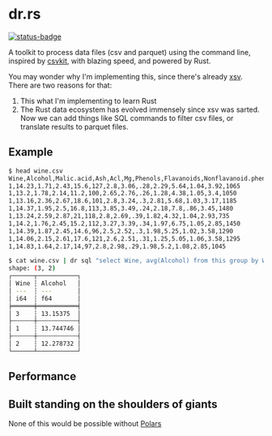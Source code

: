 # dr.rs

[![status-badge](https://ci.guillemborrell.es/api/badges/guillem/dr/status.svg)](https://ci.guillemborrell.es/guillem/dr)

A toolkit to process data files (csv and parquet) using the command line, inspired by [csvkit](https://github.com/wireservice/csvkit), with blazing speed, and powered by Rust.

You may wonder why I'm implementing this, since there's already [xsv](https://github.com/BurntSushi/xsv). There are two reasons for that:

1. This what I'm implementing to learn Rust
2. The Rust data ecosystem has evolved immensely since xsv was sarted. Now we can add things like SQL commands to filter csv files, or translate results to parquet files.

## Example

```bash
$ head wine.csv
Wine,Alcohol,Malic.acid,Ash,Acl,Mg,Phenols,Flavanoids,Nonflavanoid.phenols,Proanth,Color.int,Hue,OD,Proline
1,14.23,1.71,2.43,15.6,127,2.8,3.06,.28,2.29,5.64,1.04,3.92,1065
1,13.2,1.78,2.14,11.2,100,2.65,2.76,.26,1.28,4.38,1.05,3.4,1050
1,13.16,2.36,2.67,18.6,101,2.8,3.24,.3,2.81,5.68,1.03,3.17,1185
1,14.37,1.95,2.5,16.8,113,3.85,3.49,.24,2.18,7.8,.86,3.45,1480
1,13.24,2.59,2.87,21,118,2.8,2.69,.39,1.82,4.32,1.04,2.93,735
1,14.2,1.76,2.45,15.2,112,3.27,3.39,.34,1.97,6.75,1.05,2.85,1450
1,14.39,1.87,2.45,14.6,96,2.5,2.52,.3,1.98,5.25,1.02,3.58,1290
1,14.06,2.15,2.61,17.6,121,2.6,2.51,.31,1.25,5.05,1.06,3.58,1295
1,14.83,1.64,2.17,14,97,2.8,2.98,.29,1.98,5.2,1.08,2.85,1045

$ cat wine.csv | dr sql "select Wine, avg(Alcohol) from this group by Wine" | dr print
shape: (3, 2)
┌──────┬───────────┐
│ Wine ┆ Alcohol   │
│ ---  ┆ ---       │
│ i64  ┆ f64       │
╞══════╪═══════════╡
│ 3    ┆ 13.15375  │
├╌╌╌╌╌╌┼╌╌╌╌╌╌╌╌╌╌╌┤
│ 1    ┆ 13.744746 │
├╌╌╌╌╌╌┼╌╌╌╌╌╌╌╌╌╌╌┤
│ 2    ┆ 12.278732 │
└──────┴───────────┘
```

## Performance



## Built standing on the shoulders of giants

None of this would be possible without [Polars](https://github.com/pola-rs/polars)